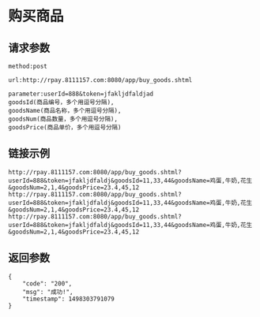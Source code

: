 # 购买商品

## 请求参数
	method:post
	
	url:http://rpay.8111157.com:8080/app/buy_goods.shtml
	
	parameter:userId=888&token=jfakljdfaldjad
	goodsId(商品编号，多个用逗号分隔),
	goodsName(商品名称，多个用逗号分隔),
	goodsNum(商品数量，多个用逗号分隔),
	goodsPrice(商品单价，多个用逗号分隔)

## 链接示例
    http://rpay.8111157.com:8080/app/buy_goods.shtml?userId=888&token=jfakljdfaldj&goodsId=11,33,44&goodsName=鸡蛋,牛奶,花生&goodsNum=2,1,4&goodsPrice=23.4,45,12
    http://rpay.8111157.com:8080/app/buy_goods.shtml?userId=888&token=jfakljdfaldj&goodsId=11,33,44&goodsName=鸡蛋,牛奶,花生&goodsNum=2,1,4&goodsPrice=23.4,45,12
    http://rpay.8111157.com:8080/app/buy_goods.shtml?userId=888&token=jfakljdfaldj&goodsId=11,33,44&goodsName=鸡蛋,牛奶,花生&goodsNum=2,1,4&goodsPrice=23.4,45,12
    
## 返回参数
	{
		"code": "200",
		"msg": "成功!",
		"timestamp": 1498303791079
	}